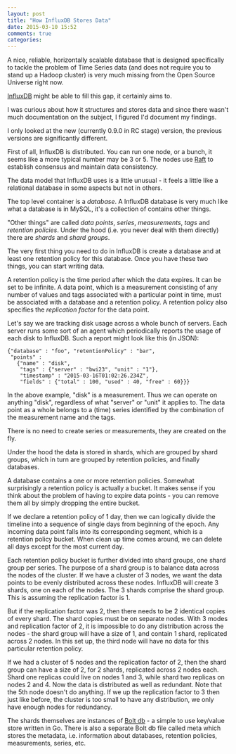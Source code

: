 ```yaml
---
layout: post
title: "How InfluxDB Stores Data"
date: 2015-03-10 15:52
comments: true
categories:
---
```


A nice, reliable, horizontally scalable database that is designed
specifically to tackle the problem of Time Series data (and does not
require you to stand up a Hadoop cluster) is very much missing from the
Open Source Universe right now.

[InfluxDB](https://github.com/influxdb/influxdb) might be able to fill this gap, it certainly aims to.


I was curious about how it structures and stores data and since
there wasn't much documentation on the subject, I figured I'd document
my findings.

I only looked at the new (currently 0.9.0 in RC stage) version, the
previous versions are significantly different.

First of all, InfluxDB is distributed. You can run one node, or a
bunch, it seems like a more typical number may be 3 or 5. The nodes
use [Raft](https://github.com/goraft/raft) to establish consensus and maintain data consistency.

The data model that InfluxDB uses is a little unusual - it feels a
little like a relational database in some aspects but not in others.

The top level container is a _database_. A InfluxDB database is very
much like what a database is in MySQL, it's a collection of contains
other things.

"Other things" are called _data points_, _series_, _measurements_,
_tags_ and _retention policies_. Under the hood (i.e. you never deal
with them directly) there are _shards_ and _shard groups_.

The very first thing you need to do in InfluxDB is create a database
and at least one retention policy for this database. Once you have
these two things, you can start writing data.

A retention policy is the time period after which the data expires. It
can be set to be infinite. A data point, which is a measurement
consisting of any number of values and tags associated with a
particular point in time, must be associated with a database and a
retention policy. A retention policy also specifies the _replication
factor_ for the data point.

Let's say we are tracking disk usage across a whole bunch of
servers. Each server runs some sort of an agent which periodically
reports the usage of each disk to InfluxDB. Such a report might look
like this (in JSON):

```
{"database" : "foo", "retentionPolicy" : "bar",
 "points" :
   {"name" : "disk",
    "tags" : {"server" : "bwi23", "unit" : "1"},
    "timestamp" : "2015-03-16T01:02:26.234Z",
    "fields" : {"total" : 100, "used" : 40, "free" : 60}}}
```

In the above example, "disk" is a measurement. Thus we can operate on
anything "disk", regardless of what "server" or "unit" it applies
to. The data point as a whole belongs to a (time) series identified by
the combination of the measurement name and the tags.

There is no need to create series or measurements, they are created on
the fly.

Under the hood the data is stored in shards, which are grouped by
shard groups, which in turn are grouped by retention policies, and
finally databases.

A database contains a one or more retention policies. Somewhat
surprisingly a retention policy is actually a bucket. It makes sense
if you think about the problem of having to expire data points - you
can remove them all by simply dropping the entire bucket.

If we declare a retention policy of 1 day, then we can logically
divide the timeline into a sequence of single days from beginning of
the epoch. Any incoming data point falls into its corresponding
segment, which is a retention policy bucket. When clean up time comes
around, we can delete all days except for the most current day.

Each retention policy bucket is further divided into shard groups, one
shard group per series. The purpose of a shard group is to balance
data across the nodes of the cluster. If we have a cluster of 3 nodes,
we want the data points to be evenly distributed across these
nodes. InfluxDB will create 3 shards, one on each of the nodes. The 3
shards comprise the shard group. This is assuming the replication
factor is 1.

But if the replication factor was 2, then there needs to be 2
identical copies of every shard. The shard copies must be on separate
nodes. With 3 modes and replication factor of 2, it is impossible to
do any distribution across the nodes - the shard group will have a
size of 1, and contain 1 shard, replicated across 2 nodes. In this set
up, the third node will have no data for this particular retention
policy.

If we had a cluster of 5 nodes and the replication factor of 2, then
the shard group can have a size of 2, for 2 shards, replicated across
2 nodes each. Shard one replicas could live on nodes 1 and 3, while
shard two replicas on nodes 2 and 4. Now the data is distributed as
well as redundant. Note that the 5th node doesn't do anything. If we
up the replication factor to 3 then just like before, the cluster is
too small to have any distribution, we only have enough nodes for
redundancy.

The shards themselves are instances of [Bolt db](https://github.com/boltdb/bolt) - a simple to use key/value store
written in Go. There is also a separate Bolt db file called meta which
stores the metadata, i.e. information about databases, retention
policies, measurements, series, etc.
